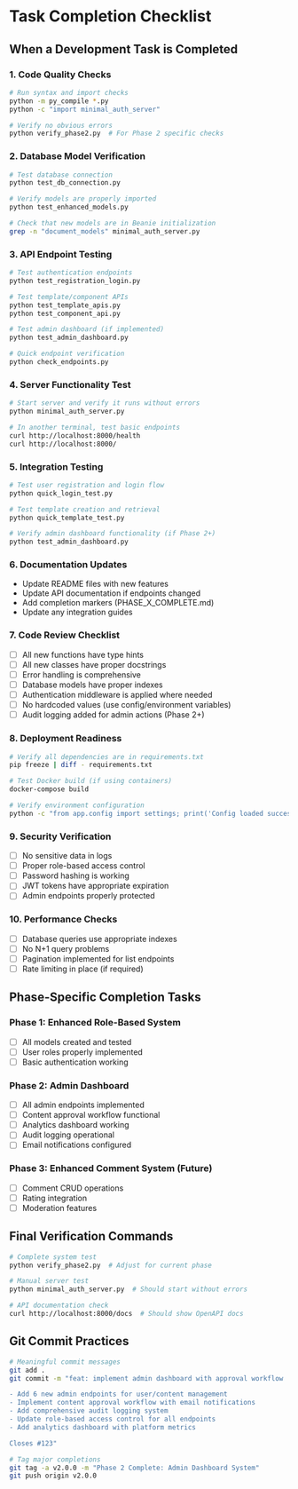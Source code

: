 # Task Completion Checklist

## When a Development Task is Completed

### 1. Code Quality Checks
```bash
# Run syntax and import checks
python -m py_compile *.py
python -c "import minimal_auth_server"

# Verify no obvious errors
python verify_phase2.py  # For Phase 2 specific checks
```

### 2. Database Model Verification
```bash
# Test database connection
python test_db_connection.py

# Verify models are properly imported
python test_enhanced_models.py

# Check that new models are in Beanie initialization
grep -n "document_models" minimal_auth_server.py
```

### 3. API Endpoint Testing
```bash
# Test authentication endpoints
python test_registration_login.py

# Test template/component APIs
python test_template_apis.py
python test_component_api.py

# Test admin dashboard (if implemented)
python test_admin_dashboard.py

# Quick endpoint verification
python check_endpoints.py
```

### 4. Server Functionality Test
```bash
# Start server and verify it runs without errors
python minimal_auth_server.py

# In another terminal, test basic endpoints
curl http://localhost:8000/health
curl http://localhost:8000/
```

### 5. Integration Testing
```bash
# Test user registration and login flow
python quick_login_test.py

# Test template creation and retrieval
python quick_template_test.py

# Verify admin dashboard functionality (if Phase 2+)
python test_admin_dashboard.py
```

### 6. Documentation Updates
- Update README files with new features
- Update API documentation if endpoints changed
- Add completion markers (PHASE_X_COMPLETE.md)
- Update any integration guides

### 7. Code Review Checklist
- [ ] All new functions have type hints
- [ ] All new classes have proper docstrings
- [ ] Error handling is comprehensive
- [ ] Database models have proper indexes
- [ ] Authentication middleware is applied where needed
- [ ] No hardcoded values (use config/environment variables)
- [ ] Audit logging added for admin actions (Phase 2+)

### 8. Deployment Readiness
```bash
# Verify all dependencies are in requirements.txt
pip freeze | diff - requirements.txt

# Test Docker build (if using containers)
docker-compose build

# Verify environment configuration
python -c "from app.config import settings; print('Config loaded successfully')"
```

### 9. Security Verification
- [ ] No sensitive data in logs
- [ ] Proper role-based access control
- [ ] Password hashing is working
- [ ] JWT tokens have appropriate expiration
- [ ] Admin endpoints properly protected

### 10. Performance Checks
- [ ] Database queries use appropriate indexes
- [ ] No N+1 query problems
- [ ] Pagination implemented for list endpoints
- [ ] Rate limiting in place (if required)

## Phase-Specific Completion Tasks

### Phase 1: Enhanced Role-Based System
- [ ] All models created and tested
- [ ] User roles properly implemented
- [ ] Basic authentication working

### Phase 2: Admin Dashboard
- [ ] All admin endpoints implemented
- [ ] Content approval workflow functional
- [ ] Analytics dashboard working
- [ ] Audit logging operational
- [ ] Email notifications configured

### Phase 3: Enhanced Comment System (Future)
- [ ] Comment CRUD operations
- [ ] Rating integration
- [ ] Moderation features

## Final Verification Commands
```bash
# Complete system test
python verify_phase2.py  # Adjust for current phase

# Manual server test
python minimal_auth_server.py  # Should start without errors

# API documentation check
curl http://localhost:8000/docs  # Should show OpenAPI docs
```

## Git Commit Practices
```bash
# Meaningful commit messages
git add .
git commit -m "feat: implement admin dashboard with approval workflow

- Add 6 new admin endpoints for user/content management
- Implement content approval workflow with email notifications
- Add comprehensive audit logging system
- Update role-based access control for all endpoints
- Add analytics dashboard with platform metrics

Closes #123"

# Tag major completions
git tag -a v2.0.0 -m "Phase 2 Complete: Admin Dashboard System"
git push origin v2.0.0
```